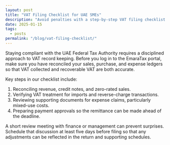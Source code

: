```yaml
---
layout: post
title: "VAT Filing Checklist for UAE SMEs"
description: "Avoid penalties with a step-by-step VAT filing checklist tailored to UAE small businesses."
date: 2025-01-15
tags:
  - posts
permalink: "/blog/vat-filing-checklist/"
---
```


Staying compliant with the UAE Federal Tax Authority requires a disciplined approach to VAT record keeping. Before you log in to the EmaraTax portal, make sure you have reconciled your sales, purchase, and expense ledgers so that VAT collected and recoverable VAT are both accurate.

Key steps in our checklist include:

1. Reconciling revenue, credit notes, and zero-rated sales.
2. Verifying VAT treatment for imports and reverse-charge transactions.
3. Reviewing supporting documents for expense claims, particularly mixed-use costs.
4. Preparing payment approvals so the remittance can be made ahead of the deadline.

A short review meeting with finance or management can prevent surprises. Schedule that discussion at least five days before filing so that any adjustments can be reflected in the return and supporting schedules.
